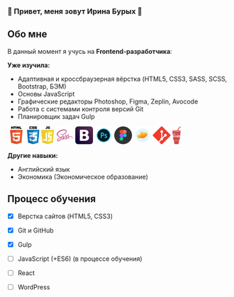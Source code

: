 ### :star2: Привет, меня зовут Ирина Бурых :star2:

## Обо мне
В данный момент я учусь на **Frontend-разработчика**:

**Уже изучила:**
- Адаптивная и кроссбраузерная вёрстка (HTML5, CSS3, SASS, SCSS, Bootstrap, БЭМ)
- Основы JavaScript
- Графические редакторы Photoshop, Figma, Zeplin, Avocode
- Работа с системами контроля версий Git
- Планировщик задач Gulp

[<img src="https://github.com/iburykh/iburykh/blob/main/icons/html.png" alt="HTML5" height="40">](https://html5book.ru/html-html5/)
[<img src="https://github.com/iburykh/iburykh/blob/main/icons/css_1.png" alt="CSS3" height="40">](https://html5book.ru/css-spravochnik.html)
[<img src="https://github.com/iburykh/iburykh/blob/main/icons/js.png" alt="JavaScript" height="40">](https://learn.javascript.ru/)
[<img src="https://github.com/iburykh/iburykh/blob/main/icons/sass.png" alt="SASS" height="40">](https://sass-lang.com/)
[<img src="https://github.com/iburykh/iburykh/blob/main/icons/bootstrap1.svg" alt="Bootstrap" height="40">](https://getbootstrap.com/)
[<img src="https://github.com/iburykh/iburykh/blob/main/icons/photoshop.png" alt="Photoshop" height="40">](https://www.adobe.com/ru/products/photoshop.html)
[<img src="https://github.com/iburykh/iburykh/blob/main/icons/figma.png" height="40">](https://www.figma.com/)
[<img src="https://github.com/iburykh/iburykh/blob/main/icons/zeplin.png" height="40">](https://zeplin.io/)
[<img src="https://github.com/iburykh/iburykh/blob/main/icons/git.png" height="40">](https://git-scm.com/)
[<img src="https://github.com/iburykh/iburykh/blob/main/icons/gulp.png" height="40">](https://gulpjs.com/)


**Другие навыки:**
- Английский язык
- Экономика (Экономическое образование)

## Процесс обучения
- [x] Верстка сайтов (HTML5, CSS3)
- [x] Git и GitHub
- [x] Gulp
- [ ] JavaScript (+ES6) (в процессе обучения)
- [ ] React
- [ ] WordPress



